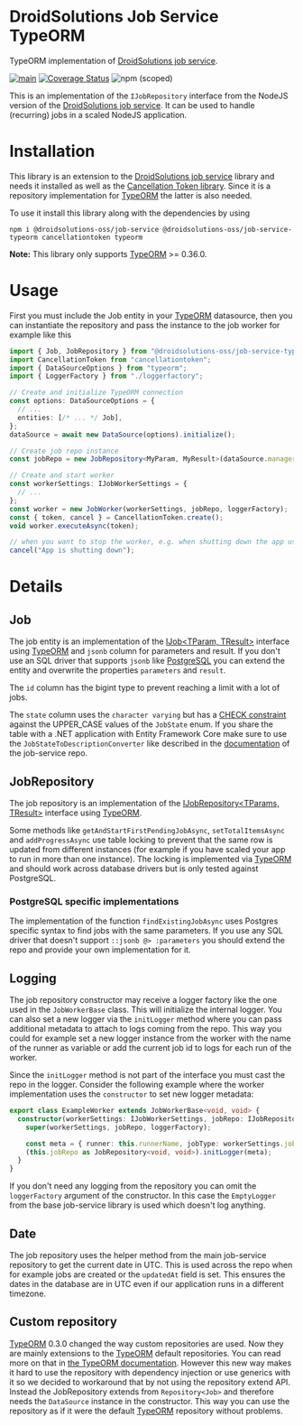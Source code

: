 # DroidSolutions Job Service TypeORM

TypeORM implementation of [DroidSolutions job service](https://github.com/droidsolutions/job-service).

[![main](https://github.com/droidsolutions/job-service-typeorm/actions/workflows/main.yml/badge.svg)](https://github.com/droidsolutions/job-service-typeorm/actions/workflows/main.yml)
[![Coverage Status](https://coveralls.io/repos/github/droidsolutions/job-service-typeorm/badge.svg?branch=main)](https://coveralls.io/github/droidsolutions/job-service-typeorm?branch=main)
![npm (scoped)](https://img.shields.io/npm/v/@droidsolutions-oss/job-service-typeorm)

This is an implementation of the `IJobRepository` interface from the NodeJS version of the [DroidSolutions job service](https://github.com/droidsolutions/job-service). It can be used to handle (recurring) jobs in a scaled NodeJS application.

# Installation

This library is an extension to the [DroidSolutions job service](https://github.com/droidsolutions/job-service) library and needs it installed as well as the [Cancellation Token library](https://github.com/conradreuter/cancellationtoken). Since it is a repository implementation for [TypeORM](https://typeorm.io) the latter is also needed.

To use it install this library along with the dependencies by using

`npm i @droidsolutions-oss/job-service @droidsolutions-oss/job-service-typeorm cancellationtoken typeorm`

**Note:** This library only supports [TypeORM](https://typeorm.io) >= 0.36.0.

# Usage

First you must include the Job entity in your [TypeORM](https://typeorm.io) datasource, then you can instantiate the repository and pass the instance to the job worker for example like this

```ts
import { Job, JobRepository } from "@droidsolutions-oss/job-service-typeorm";
import CancellationToken from "cancellationtoken";
import { DataSourceOptions } from "typeorm";
import { LoggerFactory } from "./loggerfactory";

// Create and initialize TypeORM connection
const options: DataSourceOptions = {
  // ...
  entities: [/* ... */ Job],
};
dataSource = await new DataSource(options).initialize();

// Create job repo instance
const jobRepo = new JobRepository<MyParam, MyResult>(dataSource.manager, undefined, loggerFactory);

// Create and start worker
const workerSettings: IJobWorkerSettings = {
  // ...
};
const worker = new JobWorker(workerSettings, jobRepo, loggerFactory);
const { token, cancel } = CancellationToken.create();
void worker.executeAsync(token);

// when you want to stop the worker, e.g. when shutting down the app use the cancellation token
cancel("App is shutting down");
```

# Details

## Job

The job entity is an implementation of the [IJob<TParam, TResult>](https://github.com/droidsolutions/job-service/tree/develop#ijobtparams-tresult) interface using [TypeORM](https://typeorm.io) and `jsonb` column for parameters and result. If you don't use an SQL driver that supports `jsonb` like [PostgreSQL](postgresql.org/) you can extend the entity and overwrite the properties `parameters` and `result`.

The `id` column has the bigint type to prevent reaching a limit with a lot of jobs.

The `state` column uses the `character varying` but has a [CHECK constraint](https://www.postgresql.org/docs/current/ddl-constraints.html#DDL-CONSTRAINTS-CHECK-CONSTRAINTS) against the UPPER_CASE values of the `JobState` enum. If you share the table with a .NET application with Entity Framework Core make sure to use the `JobStateToDescriptionConverter` like described in the [documentation](https://github.com/droidsolutions/job-service#aspnet-core) of the job-service repo.

## JobRepository

The job repository is an implementation of the [IJobRepository<TParams, TResult>](https://github.com/droidsolutions/job-service/tree/develop#ijobrepositorytparams-tresult) interface using [TypeORM](https://typeorm.io).

Some methods like `getAndStartFirstPendingJobAsync`, `setTotalItemsAsync` and `addProgressAsync` use table locking to prevent that the same row is updated from different instances (for example if you have scaled your app to run in more than one instance). The locking is implemented via [TypeORM](https://typeorm.io) and should work across database drivers but is only tested against PostgreSQL.

### PostgreSQL specific implementations

The implementation of the function `findExistingJobAsync` uses Postgres specific syntax to find jobs with the same parameters. If you use any SQL driver that doesn't support `::jsonb @> :parameters` you should extend the repo and provide your own implementation for it.

## Logging

The job repository constructor may receive a logger factory like the one used in the `JobWorkerBase` class. This will initialize the internal logger. You can also set a new logger via the `initLogger` method where you can pass additional metadata to attach to logs coming from the repo. This way you could for example set a new logger instance from the worker with the name of the runner as variable or add the current job id to logs for each run of the worker.

Since the `initLogger` method is not part of the interface you must cast the repo in the logger. Consider the following example where the worker implementation uses the `constructor` to set new logger metadata:

```ts
export class ExampleWorker extends JobWorkerBase<void, void> {
  constructor(workerSettings: IJobWorkerSettings, jobRepo: IJobRepository<void, void>, loggerFactory: LoggerFactory) {
    super(workerSettings, jobRepo, loggerFactory);

    const meta = { runner: this.runnerName, jobType: workerSettings.jobType };
    (this.jobRepo as JobRepository<void, void>).initLogger(meta);
  }
}
```

If you don't need any logging from the repository you can omit the `loggerFactory` argument of the constructor. In this case the `EmptyLogger` from the base job-service library is used which doesn't log anything.

## Date

The job repository uses the helper method from the main job-service repository to get the current date in UTC. This is used across the repo when for example jobs are created or the `updatedAt` field is set. This ensures the dates in the database are in UTC even if our application runs in a different timezone.

## Custom repository

[TypeORM](https://typeorm.io) 0.3.0 changed the way custom repositories are used. Now they are mainly extensions to the [TypeORM](https://typeorm.io) default repositories. You can read more on that in [the TypeORM documentation](https://typeorm.io/custom-repository). However this new way makes it hard to use the repository with dependency injection or use generics with it so we decided to workaround that by not using the repository extend API. Instead the JobRepository extends from `Repository<Job>` and therefore needs the `DataSource` instance in the constructor. This way you can use the repository as if it were the default [TypeORM](https://typeorm.io) repository without problems.
